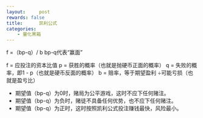 ```yaml
---
layout:     post
rewards: false
title:      凯利公式
categories:
    - 量化黑箱
---
```


f =（bp-q）/ b
bp-q代表“赢面”

f = 应投注的资本比值
p = 获胜的概率（也就是抛硬币正面的概率）
q = 失败的概率，即1 - p（也就是硬币反面的概率）
b = 赔率，等于期望盈利 ÷可能亏损（也就是盈亏比）

- 期望值（bp-q）为0时，赌局为公平游戏，这时不应下任何赌注。
- 期望值（bp-q）为负时，赌徒不具备任何优势，也不应下任何赌注。
- 期望值（bp-q）为正时，这时按照凯利公式投注赚钱最快，风险最小。